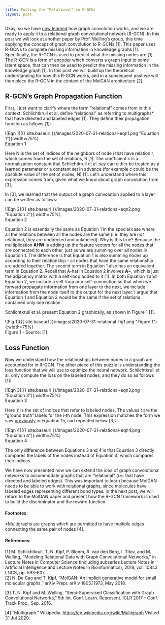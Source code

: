 ```yaml
---
title: Putting the "Relational" in R-GCNs
layout: post 
---
```


Okay, so we have [now learned](https://sassafras13.github.io/graphConv/) how graph convolution works, and we are ready to apply it to a relational graph convolutional network (R-GCN). In this post we will look at another paper by Prof. Welling’s group, this time applying the concept of graph convolution to R-GCNs [1]. This paper uses R-GCNs to complete missing information in knowledge graphs [1]. Specifically, the R-GCN is used to predict what the missing nodes are [1]. The R-GCN is a form of [encoder](https://sassafras13.github.io/VAE/) which converts a graph input to some latent space, that can then be used to predict the missing information in the knowledge graph [1]. In this post we will build up the theoretical understanding for how this R-GCN works, and in a subsequent post we will then place the R-GCN in the context of the MolGAN architecture [2]. 

## R-GCN’s Graph Propagation Function

First, I just want to clarify where the term “relational” comes from in this context. Schlichtkrull et al. define “relational” as referring to multigraphs* that have directed and labeled edges [1]. They define their propagation function as follows [1]: 

![Eqn 1]({{ site.baseurl }}/images/2020-07-31-relational-eqn1.png "Equation 1"){:width=75%}     
Equation 1   

Here N is the set of indices of the neighbors of node _i_ that have relation _r_, which comes from the set of relations, R [1]. The coefficient _c_ is a normalization constant that Schlichtkrull et al. say can either be treated as a learned parameter or a constant set in advance (for example _c_ could be the absolute value of the set of nodes, N) [1]. Let’s understand where this expression comes from, given what we know about graph convolution from [3]. 

In [3], we learned that the output of a graph convolution applied to a layer can be written as follows: 

![Eqn 2]({{ site.baseurl }}/images/2020-07-31-relational-eqn2.png "Equation 2"){:width=75%}     
Equation 2   

Equation 2 is essentially the same as Equation 1 in the special case where all the relations between all the nodes are the same (i.e. they are _not_ relational, they are undirected and unlabeled). Why is this true? Because the multiplication **AHW** is adding up the feature vectors for all the nodes that are connected to each other, just as we are summing over all nodes in Equation 1. The difference is that Equation 1 is _also_ summing nodes up according to their relationship - all nodes that have the same relationship are added together. The second term in Equation 1 also has an equivalent term in Equation 2. Recall that A-hat in Equation 2 involves **A**~, which is just the adjacency matrix with a self-loop added to it [1]. In both Equation 1 and Equation 2, we include a self-loop or a self-connection so that when we forward propagate information from one layer to the next, we include information from the node itself to the output for the next layer. I argue that Equation 1 and Equation 2 would be the same if the set of relations contained only one relation. 

Schlichtkrull et al. present Equation 2 graphically, as shown in Figure 1 [1]. 

![Fig 1]({{ site.baseurl }}/images/2020-07-31-relational-fig1.png "Figure 1"){:width=75%}      
Figure 1 - Source: [1]     

## Loss Function

Now we understand how the relationships between nodes in a graph are accounted for in R-GCN. The other piece of this puzzle is understanding the loss function that we will use to optimize the neural network. Schlichtkrull et al. only compute the loss on the labeled nodes, and they do so as follows [1]: 

![Eqn 3]({{ site.baseurl }}/images/2020-07-31-relational-eqn3.png "Equation 3"){:width=75%}     
Equation 3   

Here _Y_ is the set of indices that refer to labeled nodes. The values _t_ are the “ground truth” labels for the i-th node. This expression matches the form we saw [previously](https://sassafras13.github.io/graphConv/) in Equation 15, and repeated below [3]: 

![Eqn 4]({{ site.baseurl }}/images/2020-07-31-relational-eqn4.png "Equation 4"){:width=75%}     
Equation 4   

The only difference between Equations 3 and 4 is that Equation 3 directly compares the labels of the nodes instead of Equation 4, which compares their indices. 

We have now presented how we can extend the idea of graph convolutional networks to accommodate graphs that are “relational” (i.e. that have directed and labeled edges). This was important to learn because MolGAN needs to be able to work with relational graphs, since molecules have labeled edges representing different bond types. In the next post, we will return to the MolGAN paper and present how the R-GCN framework is used to build the discriminator and the reward function. 

#### Footnotes: 

*Multigraphs are graphs which are permitted to have multiple edges connecting the same pair of nodes [4].

#### References: 
[1] M. Schlichtkrull, T. N. Kipf, P. Bloem, R. van den Berg, I. Titov, and M. Welling, “Modeling Relational Data with Graph Convolutional Networks,” in Lecture Notes in Computer Science (including subseries Lecture Notes in Artificial Intelligence and Lecture Notes in Bioinformatics), 2018, vol. 10843 LNCS, pp. 593–607.         
[2] N. De Cao and T. Kipf, “MolGAN: An implicit generative model for small molecular graphs,” arXiv Prepr. arXiv 1805.11973, May 2018.    

[3] T. N. Kipf and M. Welling, “Semi-Supervised Classification with Graph Convolutional Networks,” 5th Int. Conf. Learn. Represent. ICLR 2017 - Conf. Track Proc., Sep. 2016.      

[4] “Multigraph.” Wikipedia. <https://en.wikipedia.org/wiki/Multigraph> Visited 31 Jul 2020. 

